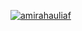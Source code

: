 [![amirahauliaf](https://circleci.com/gh/amirahauliaf/MySimpleCleanArchitecture.svg?style=svg)](https://app.circleci.com/pipelines/github/amirahauliaf/MySimpleCleanArchitecture)
